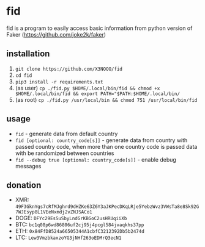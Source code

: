 # fid

fid is a program to easily access basic information from python version of Faker (<https://github.com/joke2k/faker>)

## installation

1. `git clone https://github.com/X3NOOO/fid`
2. `cd fid`
3. `pip3 install -r requirements.txt`
4. (as user) `cp ./fid.py $HOME/.local/bin/fid && chmod +x $HOME/.local/bin/fid && export PATH="$PATH:$HOME/.local/bin/`
4. (as root) `cp ./fid.py /usr/local/bin && chmod 751 /usr/local/bin/fid`

## usage

- `fid` - generate data from default country
- `fid [optional: country_code[s]]` - generate data from country with passed country code, when more than one country code is passed data with be randomized between countries
- `fid --debug true [optional: country_code[s]]` - enable debug messages

## donation

- XMR: `49F3GknYgs7cRfMJghrd9dHZKe63Z6Y3aJKPecDKqLRje5YebzWvz3VWsTa8e8Sk92G7WJEsyp8L1VEeNxmdj2vZNJSACo1`
- DOGE: `DFYc29EsSuSbyLndGrKBGoC2usHRUqiiXb`
- BTC: `bc1q08p6wd86806uf2cj95j4pcgl584jvaqkhs37pp`
- ETH: `0x84FfD8524a66505344A1cbfC3212392Db5b2474d`
- LTC: `Lew3VmzbkaxzoYG3jNHf263oEDMrQ3ecN1`